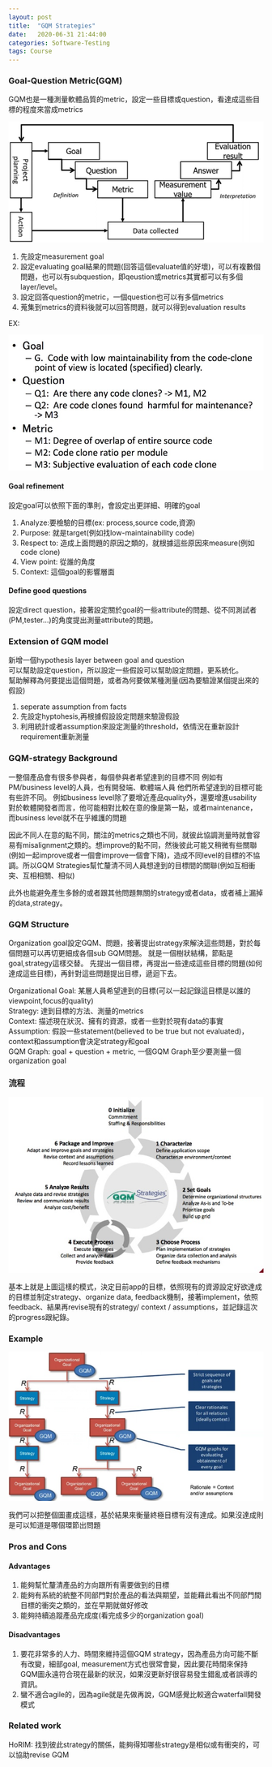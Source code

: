 ```yaml
---
layout: post
title:  "GQM Strategies"
date:   2020-06-31 21:44:00
categories: Software-Testing
tags: Course
---
```


### Goal-Question Metric(GQM)

GQM也是一種測量軟體品質的metric，設定一些目標或question，看達成這些目標的程度來當成metrics

![](/assets/images/notes/softwaretest/2-2.jpg)

1. 先設定measurement goal
2. 設定evaluating goal結果的問題(回答這個evaluate值的好壞)，可以有複數個問題，也可以有subquestion，即qeustion或metrics其實都可以有多個layer/level。
3. 設定回答question的metric，一個question也可以有多個metrics
4. 蒐集到metrics的資料後就可以回答問題，就可以得到evaluation results

EX:

![](/assets/images/notes/softwaretest/2-3.jpg)


#### Goal refinement

設定goal可以依照下面的準則，會設定出更詳細、明確的goal

1. Analyze:要檢驗的目標(ex: process,source code,資源)
2. Purpose: 就是target(例如找low-maintainability code)
3. Respect to: 造成上面問題的原因之類的，就根據這些原因來measure(例如code clone)
4. View point: 從誰的角度
5. Context: 這個goal的影響層面

#### Define good questions

設定direct question，接著設定關於goal的一些attribute的問題、從不同測試者(PM,tester...)的角度提出測量attribute的問題。

### Extension of GQM model

新增一個hypothesis layer between goal and question<br />
可以幫助設定question，所以設定一些假設可以幫助設定問題，更系統化。<br />
幫助解釋為何要提出這個問題，或者為何要做某種測量(因為要驗證某個提出來的假設)

1. seperate assumption from facts
2. 先設定hyptohesis,再根據假設設定問題來驗證假設
2. 利用統計或者assumption來設定測量的threshold，依情況在重新設計requirement重新測量

### GQM-strategy Background

一整個產品會有很多參與者，每個參與者希望達到的目標不同
例如有PM/business level的人員，也有開發端、軟體端人員
他們所希望達到的目標可能有些許不同。
例如business level除了要增近產品quality外，還要增進usability
對於軟體開發者而言，他可能相對比較在意的像是第一點，或者maintenance，而business level就不在乎維護的問題

因此不同人在意的點不同，關注的metrics之類也不同，就彼此協調測量時就會容易有misalignment之類的。想improve的點不同，然後彼此可能又稍微有些關聯(例如一起improve或者一個會improve一個會下降)，造成不同level的目標的不協調。所以GQM Strategies幫忙釐清不同人員想達到的目標間的關聯(例如互相衝突、互相相關、相似)

此外也能避免產生多餘的或者跟其他問題無關的strategy或者data，或者補上漏掉的data,strategy。

### GQM Structure

Organization goal設定GQM、問題，接著提出strategy來解決這些問題，對於每個問題可以再切更細成各個sub GQM問題。
就是一個樹狀結構，節點是goal,strategy這樣交替。
先提出一個目標，再提出一些達成這些目標的問題(如何達成這些目標)，再針對這些問題提出目標，遞迴下去。

Organizational Goal: 某層人員希望達到的目標(可以一起記錄這目標是以誰的viewpoint,focus的quality)<br />
Strategy: 達到目標的方法、測量的metrics<br />
Context: 描述現在狀況、擁有的資源，或者一些對於現有data的事實<br />
Assumption: 假設一些statement(believed to be true but not evaluated)，context和assumption會決定strategy和goal<br />
GQM Graph: goal + question + metric, 一個GQM Graph至少要測量一個organization goal

### 流程

![](/assets/images/notes/softwaretest/2-4.jpg)

基本上就是上圖這樣的模式，決定目前app的目標，依照現有的資源設定好欲達成的目標並制定strategy、organize data, feedback機制，接著implement，依照feedback、結果再revise現有的strategy/ context / assumptions，並記錄這次的progress跟紀錄。

### Example

![](/assets/images/notes/softwaretest/2-5.jpg)

我們可以把整個圖畫成這樣，基於結果來衡量終極目標有沒有達成。如果沒達成則是可以知道是哪個環節出問題

### Pros and Cons

#### Advantages

1. 能夠幫忙釐清產品的方向跟所有需要做到的目標
2. 能夠有系統的統整不同部門對於產品的看法與期望，並能藉此看出不同部門間目標的衝突之類的，並在早期就做好修改
3. 能夠持續追蹤產品完成度(看完成多少的organization goal)

#### Disadvantages

1. 要花非常多的人力、時間來維持這個GQM strategy，因為產品方向可能不斷有改變，細部goal, measurement方式也很常會變，因此要花時間來保持GQM圖永遠符合現在最新的狀況，如果沒更新好很容易發生錯亂或者誤導的資訊。
2. 蠻不適合agile的，因為agile就是先做再說，GQM感覺比較適合waterfall開發模式

### Related work

HoRIM: 找到彼此strategy的關係，能夠得知哪些strategy是相似或有衝突的，可以協助revise GQM